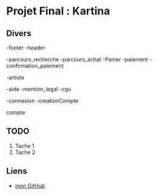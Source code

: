# Projet Final : **Kartina**


## Divers

-footer
-header

-parcours_recherche
-parcours_achat
-Panier
-paiement
-confirmation_paiement

-artiste

-aide
-mention_legal
-cgu

-connexion
-creationCompte

compte

## TODO

1. Tache 1
2. Tache 2


## Liens

- [mon GitHub](https://github.com/Moana007)

